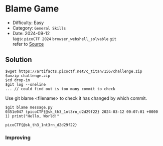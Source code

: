 # Blame Game
- Difficulty: Easy
- Category: `General Skills`  
- Date: 2024-09-12  
tags: `picoCTF 2024` `browser_webshell_solvable` `git`  
refer to [Source](https://play.picoctf.org/practice/challenge/405?page=2)

## Solution
``` shell
$wget https://artifacts.picoctf.net/c_titan/156/challenge.zip
$unzip challenge.zip
$cd drop-in
$git log --oneline
... // could find out is too many commit to check
```
Use git blame \<filename> to check it has changed by which commit.
``` shell
$git blame message.py
0351e047 (picoCTF{@sk_th3_1nt3rn_d2d29f22} 2024-03-12 00:07:01 +0000 1) print("Hello, World!"
```
``` plain
picoCTF{@sk_th3_1nt3rn_d2d29f22}
```

### Improving
